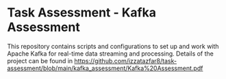 # Task Assessment - Kafka Assessment

This repository contains scripts and configurations to set up and work with Apache Kafka for real-time data streaming and processing.
Details of the project can be found in https://github.com/izzatazfar8/task-assessment/blob/main/kafka_assessment/Kafka%20Assessment.pdf 

